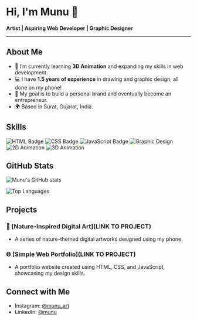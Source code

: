 # Hi, I'm Munu 👋
**Artist | Aspiring Web Developer | Graphic Designer**

---

## About Me
- 🌱 I’m currently learning **3D Animation** and expanding my skills in web development.
- 💻 I have **1.5 years of experience** in drawing and graphic design, all done on my phone!
- 🎯 My goal is to build a personal brand and eventually become an entrepreneur.
- 🌍 Based in Surat, Gujarat, India.

## Skills
![HTML Badge](https://img.shields.io/badge/HTML-Intermediate-orange)
![CSS Badge](https://img.shields.io/badge/CSS-Intermediate-blue)
![JavaScript Badge](https://img.shields.io/badge/JavaScript-Beginner-yellow)
![Graphic Design](https://img.shields.io/badge/Graphic%20Design-Intermediate-green)
![2D Animation](https://img.shields.io/badge/2D%20Animation-Intermediate-yellowgreen)
![3D Animation](https://img.shields.io/badge/3D%20Animation-Learning-red)

## GitHub Stats
![Munu's GitHub stats](https://github-readme-stats.vercel.app/api?munu=Munu00&show_icons=true&theme=radical)

![Top Languages](https://github-readme-stats.vercel.app/api/top-langs/?munu=Munu00&layout=compact&theme=radical)

## Projects
### 🎨 [Nature-Inspired Digital Art](LINK TO PROJECT)
- A series of nature-themed digital artworks designed using my phone.

### 🌐 [Simple Web Portfolio](LINK TO PROJECT)
- A portfolio website created using HTML, CSS, and JavaScript, showcasing my design skills.

## Connect with Me
- Instagram: [@munu_art](https://www.instagram.com/munu_art)
- LinkedIn: [@munu](https://www.linkedin.com/in/munu/)